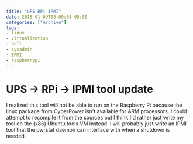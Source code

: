 ```yaml
---
title: "UPS RPi IPMI"
date: 2015-01-09T08:00:04-05:00
categories: ["Archive"]
tags:
- linux
- virtualization
- dell
- sysadmin
- IPMI
- raspberrypi
---
```


# UPS -> RPi -> IPMI tool update

I realized this tool will not be able to run on the Raspberry Pi because the
linux package from CyberPower isn't available for ARM processors. I could
attempt to recompile it from the sources but I think I'd rather just write my
tool on the (x86) Ubuntu tools VM instead. I will probably just write an IPMI tool
that the pwrstat daemon can interface with when a shutdown is needed.
